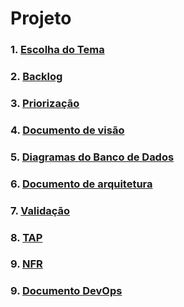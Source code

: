 # Projeto

### 1. [**Escolha do Tema**](_docs/projeto/themes_vote.md)

### 2. [**Backlog**](_docs/projeto/backlog.md)

### 3. [**Priorização**](_docs/projeto/priorizacao.md)

### 4. [**Documento de visão**](_docs/projeto/documento_visao.md)

### 5. [**Diagramas do Banco de Dados**](_docs/projeto/db.md)

### 6. [**Documento de arquitetura**](_docs/projeto/documento_arquitetura.md)

### 7. [**Validação**](_docs/projeto/verificacao.md)

### 8. [**TAP**](_docs/projeto/custo.md)

### 9. [**NFR**](_docs/projeto/nfr.md)

### 9. [**Documento DevOps**](_docs/projeto/documento_devops.md)
